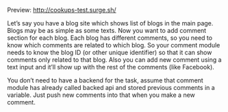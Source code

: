 Preview: http://cookups-test.surge.sh/

Let’s say you have a blog site which shows list of blogs in the main page. Blogs may be as simple as some texts. Now you want to add comment section for each blog. Each blog has different comments, so you need to know which comments are related to which blog. So your comment module needs to know the blog ID (or other unique identifier) so that it can show comments only related to that blog. Also you can add new comment using a text input and it’ll show up with the rest of the comments (like Facebook).


You don’t need to have a backend for the task, assume that comment module has already called backed api and stored previous comments in a variable. Just push new comments into that when you make a new comment.
